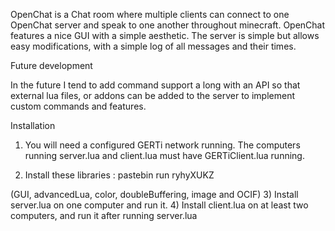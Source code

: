 OpenChat is a Chat room where multiple clients can connect to one OpenChat server and speak to one another throughout minecraft. OpenChat features a nice GUI with a simple aesthetic. The server is simple but allows easy modifications, with a simple log of all messages and their times.

Future development

In the future I tend to add command support a long with an API so that external lua files, or addons can be added to the server to implement custom commands and features.



Installation

1) You will need a configured GERTi network running. The computers running server.lua and client.lua must have 
GERTiClient.lua running.

2) Install these libraries :
pastebin run ryhyXUKZ

(GUI, advancedLua, color, doubleBuffering, image and OCIF)
3) Install server.lua on one computer and run it.
4) Install client.lua on at least two computers, and run it after running server.lua
